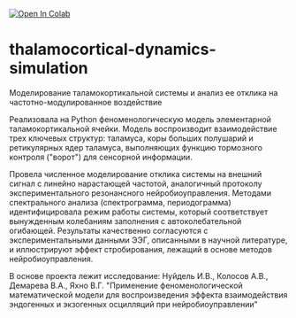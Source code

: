 [![Open In Colab](https://colab.research.google.com/assets/colab-badge.svg)](https://colab.research.google.com/github/annarakhim/thalamocortical-dynamics-simulation/blob/main/thalamocortical_model.ipynb)
# thalamocortical-dynamics-simulation
Моделирование таламокортикальной системы и анализ ее отклика на частотно-модулированное воздействие

Реализовала на Python феноменологическую модель элементарной таламокортикальной ячейки. Модель воспроизводит взаимодействие трех ключевых структур: таламуса, коры больших полушарий и ретикулярных ядер таламуса, выполняющих функцию тормозного контроля ("ворот") для сенсорной информации.

Провела численное моделирование отклика системы на внешний сигнал с линейно нарастающей частотой, аналогичный протоколу экспериментального резонансного нейробиоуправления. Методами спектрального анализа (спектрограмма, периодограмма) идентифицировала режим работы системы, который соответствует вынужденным колебаниям заполнения с автоколебательной огибающей. Результаты качественно согласуются с экспериментальными данными ЭЭГ, описанными в научной литературе, и иллюстрируют эффект стробирования, лежащий в основе методов нейробиоуправления.

В основе проекта лежит исследование: Нуйдель И.В., Колосов А.В., Демарева В.А., Яхно В.Г. "Применение феноменологической математической модели для воспроизведения эффекта взаимодействия эндогенных и экзогенных осцилляций при нейробиоуправлении"

